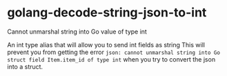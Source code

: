 # golang-decode-string-json-to-int
Cannot unmarshal string into Go value of type int

An int type alias that will allow you to send int fields as string 
This will prevent you from getting the error `json: cannot unmarshal string into Go struct field Item.item_id of type int` when you try 
to convert the json into a struct.
